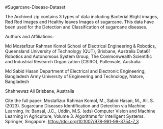 #Sugarcane-Disease-Dataset

The Archived zip contains 3 types of data including Bacterial Blight images, Red Rod Images and Healthy leaves Images of sugarcane. This data have been used for the Detection and Classification of sugarcane diseases.

Authors and Affiliations:

Md Mostafizur Rahman Komol
School of Electrical Engineering & Robotics, Queensland University of Technology (QUT), Brisbane, Australia
Data61 Robotics and Autonomous System Group, The Commonwealth Scientific and Industrial Research Organization (CSIRO), Pullenvale, Australia

Md Sabid Hasan
Department of Electrical and Electronic Engineering, Bangladesh Army University of Engineering and Technology, Natore, Bangladesh

Shahnewaz Ali
Brisbane, Australia


Cite the full paper: Mostafizur Rahman Komol, M., Sabid Hasan, M., Ali, S. (2023). Sugarcane Diseases Identification and Detection via Machine Learning. In: Bansal, J.C., Uddin, M.S. (eds) Computer Vision and Machine Learning in Agriculture, Volume 3. Algorithms for Intelligent Systems. Springer, Singapore. https://doi.org/10.1007/978-981-99-3754-7_3
